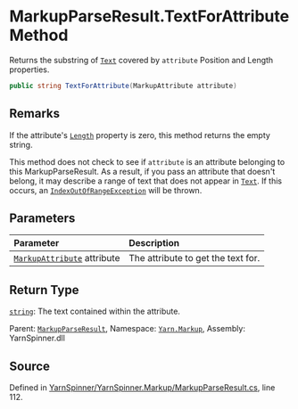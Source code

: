 # MarkupParseResult.TextForAttribute Method

Returns the substring of [`Text`](/api/csharp/yarn.markup/markupparseresult.text.md) covered by
<code data-dev-comment-type="paramref" class="paramref">attribute</code> Position and Length properties.


```csharp
public string TextForAttribute(MarkupAttribute attribute)
```
## Remarks

If the attribute's [`Length`](/api/csharp/yarn.markup/markupattribute.length.md)
property is zero, this method returns the empty string.

This method does not check to see if <code data-dev-comment-type="paramref" class="paramref">attribute</code> is an attribute belonging to this
MarkupParseResult. As a result, if you pass an attribute that
doesn't belong, it may describe a range of text that does not
appear in [`Text`](/api/csharp/yarn.markup/markupparseresult.text.md). If this occurs, an [`IndexOutOfRangeException`](https://docs.microsoft.com/dotnet/api/System.IndexOutOfRangeException) will be thrown.


## Parameters
|Parameter|Description|
|:---|:---|
|[`MarkupAttribute`](/api/csharp/yarn.markup/markupattribute.md) attribute|The attribute to get the text for.|
## Return Type
[`string`](https://docs.microsoft.com/dotnet/api/System.String): The text contained within the attribute.



<div class="class-metadata">

Parent: [`MarkupParseResult`](/api/csharp/yarn.markup/markupparseresult.md), Namespace: [`Yarn.Markup`](/api/csharp/yarn.markup/README.md), Assembly: YarnSpinner.dll
</div>

## Source
Defined in [YarnSpinner/YarnSpinner.Markup/MarkupParseResult.cs](https://github.com/YarnSpinnerTool/YarnSpinner//blob/develop/YarnSpinner/YarnSpinner.Markup/MarkupParseResult.cs#L112), line 112.
